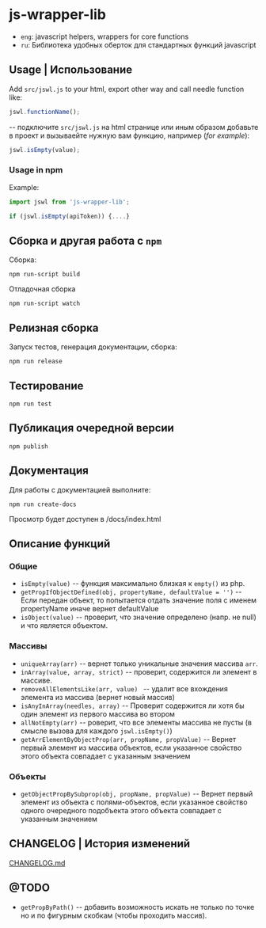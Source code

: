 # js-wrapper-lib

* `eng`: javascript helpers, wrappers for core functions
* `ru`: Библиотека удобных оберток для стандартных функций javascript

## Usage | Использование

Add `src/jswl.js` to your html, export other way and call needle function like:

```javascript
jswl.functionName();
```
-- подключите `src/jswl.js` на html странице или иным образом добавьте в проект
 и вызываейте нужную вам функцию, например (*for example*):

```javascript
jswl.isEmpty(value);
```
### Usage in npm

Example:

```javascript
import jswl from 'js-wrapper-lib';

if (jswl.isEmpty(apiToken)) {....}
```

## Сборка и другая работа с `npm`

Сборка:
```shell
npm run-script build
```
Отладочная сборка
```shell
npm run-script watch
```

## Релизная сборка

Запуск тестов, генерация документации, сборка:
```shell
npm run release
```

## Тестирование

```shell
npm run test
```

## Публикация очередной версии

```
npm publish
```

## Документация

Для работы с документацией выполните:
```
npm run create-docs
```
Просмотр будет доступен в /docs/index.html

## Описание функций

### Общие

* `isEmpty(value)` -- функция максимально близкая к `empty()` из php.
* `getPropIfObjectDefined(obj, propertyName, defaultValue = '')` -- Если передан объект, то попытается отдать значение поля с именем propertyName иначе вернет defaultValue
* `isObject(value)` -- проверит, что значение определено (напр. не null) и что является объектом.


### Массивы

* `uniqueArray(arr)` -- вернет только уникальные значения массива `arr`.
* `inArray(value, array, strict)`  -- проверит, содержится ли элемент в массиве.
* `removeAllElementsLike(arr, value) ` -- удалит все вхождения элемента из массива (вернет новый массив)
* `isAnyInArray(needles, array)` -- Проверит содержится ли хотя бы один элемент из первого массива во втором
* `allNotEmpty(arr)` -- роверит, что все элементы массива не пусты (в смысле вызова для каждого `jswl.isEmpty()`)
* `getArrElementByObjectProp(arr, propName, propValue)` -- Вернет первый элемент из массива объектов, если указанное свойство этого объекта совпадает с указанным значением

### Объекты

* `getObjectPropBySubprop(obj, propName, propValue)` -- Вернет первый элемент из объекта с полями-объектов, если указанное свойство одного очередного подобъекта этого объекта совпадает с указанным значением


## CHANGELOG | История изменений

[CHANGELOG.md](/CHANGELOG.md)

## @TODO

* `getPropByPath()` -- добавить возможность искать не только по точке но и по фигурным скобкам (чтобы проходить массив).



